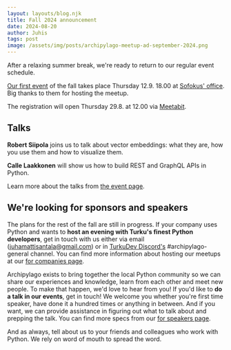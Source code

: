```yaml
---
layout: layouts/blog.njk
title: Fall 2024 announcement
date: 2024-08-20
author: Juhis
tags: post
image: /assets/img/posts/archipylago-meetup-ad-september-2024.png
---
```


After a relaxing summer break, we're ready to return to our regular event schedule.

[Our first event](https://www.meetabit.com/events/archipylago-5-september-2024-at-sofokus) of the fall takes place Thursday 12.9. 18.00 at [Sofokus' office](https://sofokus.com). Big thanks to them for hosting the meetup.

The registration will open Thursday 29.8. at 12.00 via [Meetabit](https://www.meetabit.com/events/archipylago-5-september-2024-at-sofokus).

## Talks

**Robert Siipola** joins us to talk about vector embeddings: what they are, how you use them and how to visualize them.

**Calle Laakkonen** will show us how to build REST and GraphQL APIs in Python.

Learn more about the talks from [the event page](https://www.meetabit.com/events/archipylago-5-september-2024-at-sofokus).

## We're looking for sponsors and speakers

The plans for the rest of the fall are still in progress. If your company uses Python and wants to **host an evening with Turku's finest Python developers**, get in touch with us either via email (juhamattisantala@gmail.com) or in [TurkuDev Discord's](/discord) #archipylago-general channel. You can find more information about hosting our meetups at our [for companies page](/for-companies).

Archipylago exists to bring together the local Python community so we can share our experiences and knowledge, learn from each other and meet new people. To make that happen, we'd love to hear from you! If you'd like to **do a talk in our events**, get in touch! We welcome you whether you're first time speaker, have done it a hundred times or anything in between. And if you want, we can provide assistance in figuring out what to talk about and prepping the talk. You can find more specs from our [for speakers page](/for-speakers).

And as always, tell about us to your friends and colleagues who work with Python. We rely on word of mouth to spread the word.
